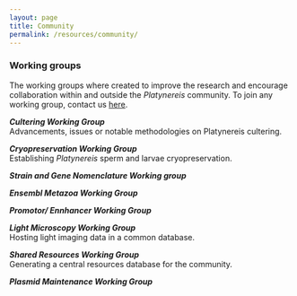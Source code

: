 ```yaml
---
layout: page
title: Community
permalink: /resources/community/
---
```


### Working groups

The working groups where created to improve the research and encourage collaboration within and outside the *Platynereis* community. To join any working group, contact us [here](platynereis@gmail.com).

***Cultering Working Group*** <br>
Advancements, issues or notable methodologies on Platynereis cultering.

***Cryopreservation Working Group*** <br>
Establishing *Platynereis* sperm and larvae cryopreservation.

***Strain and Gene Nomenclature Working group*** <br>

***Ensembl Metazoa Working Group*** <br>

***Promotor/ Ennhancer Working Group*** <br>

***Light Microscopy Working Group*** <br>
Hosting light imaging data in a common database.

***Shared Resources Working Group*** <br>
Generating a central resources database for the community.

***Plasmid Maintenance Working Group*** <br>


